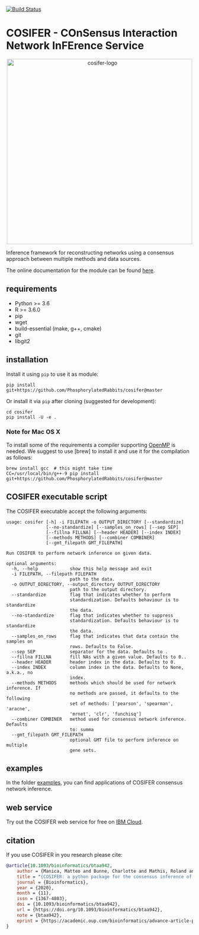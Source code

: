 [![Build Status](https://travis-ci.com/PhosphorylatedRabbits/cosifer.svg?branch=master)](https://travis-ci.com/PhosphorylatedRabbits/cosifer)

# COSIFER - COnSensus Interaction Network InFErence Service

<p align="center">
  <img src="./docs/_static/logo.png" alt="cosifer-logo" width=500>
</p>

Inference framework for reconstructing networks using a consensus approach
between multiple methods and data sources.

The online documentation for the module can be found [here](https://phosphorylatedrabbits.github.io/cosifer).

## requirements

- Python >= 3.6
- R >= 3.6.0
- pip
- wget
- build-essential (make, g++, cmake)
- git
- libgit2

## installation

Install it using `pip` to use it as module:

```console
pip install git+https://github.com/PhosphorylatedRabbits/cosifer@master
```

Or install it via `pip` after cloning (suggested for development):

```console
cd cosifer
pip install -U -e .
```

### Note for Mac OS X

To install some of the requirements a compiler supporting [OpenMP](https://www.openmp.org/) is needed.
We suggest to use [brew] to install it and use it for the compilation as follows:

```console
brew install gcc  # this might take time
CC=/usr/local/bin/g++-9 pip install git+https://github.com/PhosphorylatedRabbits/cosifer@master
```

## COSIFER executable script

The COSIFER executable accept the following arguments:

```console
usage: cosifer [-h] -i FILEPATH -o OUTPUT_DIRECTORY [--standardize]
               [--no-standardize] [--samples_on_rows] [--sep SEP]
               [--fillna FILLNA] [--header HEADER] [--index INDEX]
               [--methods METHODS] [--combiner COMBINER]
               [--gmt_filepath GMT_FILEPATH]

Run COSIFER to perform network inference on given data.

optional arguments:
  -h, --help            show this help message and exit
  -i FILEPATH, --filepath FILEPATH
                        path to the data.
  -o OUTPUT_DIRECTORY, --output_directory OUTPUT_DIRECTORY
                        path to the output directory.
  --standardize         flag that indicates whether to perform
                        standardization. Defaults behaviour is to standardize
                        the data.
  --no-standardize      flag that indicates whether to suppress
                        standardization. Defaults behaviour is to standardize
                        the data.
  --samples_on_rows     flag that indicates that data contain the samples on
                        rows. Defaults to False.
  --sep SEP             separator for the data. Defaults to .
  --fillna FILLNA       fill NAs with a given value. Defaults to 0..
  --header HEADER       header index in the data. Defaults to 0.
  --index INDEX         column index in the data. Defaults to None, a.k.a., no
                        index.
  --methods METHODS     methods which should be used for network inference. If
                        no methods are passed, it defaults to the following
                        set of methods: ['pearson', 'spearman', 'aracne',
                        'mrnet', 'clr', 'funchisq']
  --combiner COMBINER   method used for consensus network inference. Defaults
                        to: summa
  --gmt_filepath GMT_FILEPATH
                        optional GMT file to perform inference on multiple
                        gene sets.
```

## examples

In the folder [examples](./examples), you can find applications of COSIFER consensus network inference.

## web service

Try out the COSIFER web service for free on [IBM Cloud](http://ibm.biz/cosifer-aas).

## citation

If you use COSIFER in you research please cite:

```bibtex
@article{10.1093/bioinformatics/btaa942,
    author = {Manica, Matteo and Bunne, Charlotte and Mathis, Roland and Cadow, Joris and Ahsen, Mehmet Eren and Stolovitzky, Gustavo A and Martínez, María Rodríguez},
    title = "{COSIFER: a python package for the consensus inference of molecular interaction networks}",
    journal = {Bioinformatics},
    year = {2020},
    month = {11},
    issn = {1367-4803},
    doi = {10.1093/bioinformatics/btaa942},
    url = {https://doi.org/10.1093/bioinformatics/btaa942},
    note = {btaa942},
    eprint = {https://academic.oup.com/bioinformatics/advance-article-pdf/doi/10.1093/bioinformatics/btaa942/34088187/btaa942.pdf},
}
```
